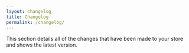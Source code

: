 ```yaml
---
layout: changelog
title: Changelog
permalink: /changelog/
---
```


This section details all of the changes that have been made to your store and shows the latest version.
